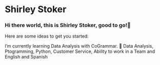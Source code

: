 # **Shirley Stoker**
### Hi there world, this is Shirley Stoker, good to go!👋


Here are some ideas to get you started:

I’m currently learning Data Analysis with CoGrammar.
🐝 Data Analysis, 
Ptogramming,
Python,
Customer Service,
Ability to work in a Team and
English and Spanish
